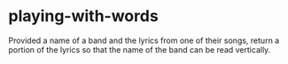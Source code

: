# playing-with-words
Provided a name of a band and the lyrics from one of their songs, return a portion of the lyrics so that the name of the band can be read vertically.
